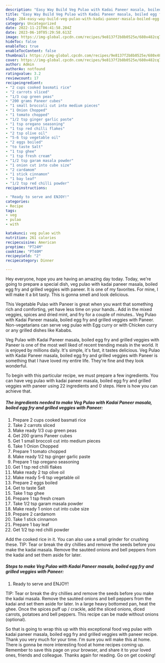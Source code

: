 ```yaml
---
description: "Easy Way Build Veg Pulao with Kadai Paneer masala, boiled egg fry and grilled veggies with Paneer yang Delicious}"
title: "Easy Way Build Veg Pulao with Kadai Paneer masala, boiled egg fry and grilled veggies with Paneer yang Delicious}"
slug: 284-easy-way-build-veg-pulao-with-kadai-paneer-masala-boiled-egg-fry-and-grilled-veggies-with-paneer-yang-delicious
category: Uncategorized
date: 2022-11-21T06:41:58.284Z
date: 2023-06-10T05:29:58.613Z
image: https://img-global.cpcdn.com/recipes/9e8137f2b8b0525e/680x482cq70/veg-pulao-with-kadai-paneer-masala-boiled-egg-fry-and-grilled-veggies-with-paneer-recipe-main-photo.jpg
hideToc: false
enableToc: true
enableTocContent: false
thumbnail: https://img-global.cpcdn.com/recipes/9e8137f2b8b0525e/680x482cq70/veg-pulao-with-kadai-paneer-masala-boiled-egg-fry-and-grilled-veggies-with-paneer-recipe-main-photo.jpg
cover: https://img-global.cpcdn.com/recipes/9e8137f2b8b0525e/680x482cq70/veg-pulao-with-kadai-paneer-masala-boiled-egg-fry-and-grilled-veggies-with-paneer-recipe-main-photo.jpg
author: Admin
authorAv: notfound
ratingvalue: 3.2
reviewcount: 17
recipeingredient:
- "2 cups cooked basmati rice"
- "2 carrots sliced"
- "1/3 cup green peas"
- "200 grams Paneer cubes"
- "1 small broccoli cut into medium pieces"
- "1 Onion Chopped"
- "1 tomato chopped"
- "1/2 tsp ginger garlic paste"
- "1 tsp oregano seasoning"
- "1 tsp red chilli flakes"
- "2 tsp olive oil"
- "5-6 tsp vegetable oil"
- "2 eggs boiled"
- "to taste Salt"
- "1 tsp ghee"
- "1 tsp fresh cream"
- "1/2 tsp garam masala powder"
- "1 onion cut into cube size"
- "2 cardamom"
- "1 stick cinnamon"
- "1 bay leaf"
- "1/2 tsp red chilli powder"
recipeinstructions:

- "Ready to serve and ENJOY!"
categories:
- Recipe
tags:
- veg
- pulao
- with

katakunci: veg pulao with 
nutrition: 261 calories
recipecuisine: American
preptime: "PT24M"
cooktime: "PT40M"
recipeyield: "2"
recipecategory: Dinner

---
```



Hey everyone, hope you are having an amazing day today. Today, we're going to prepare a special dish, veg pulao with kadai paneer masala, boiled egg fry and grilled veggies with paneer. It is one of my favorites. For mine, I will make it a bit tasty. This is gonna smell and look delicious.

This Vegetable Pulao with Paneer is great when you want that something rich and comforting, yet have less time on your hands.. Add in the mixed veggies, spices and dried mint, and fry for a couple of minutes.. Veg Pulao with Kadai Paneer masala, boiled egg fry and grilled veggies with Paneer. Non-vegetarians can serve veg pulao with Egg curry or with Chicken curry or any grilled dishes like Kababs.

Veg Pulao with Kadai Paneer masala, boiled egg fry and grilled veggies with Paneer is one of the most well liked of recent trending meals in the world. It is enjoyed by millions daily. It's simple, it's fast, it tastes delicious. Veg Pulao with Kadai Paneer masala, boiled egg fry and grilled veggies with Paneer is something that I have loved my entire life. They're fine and they look wonderful.


To begin with this particular recipe, we must prepare a few ingredients. You can have veg pulao with kadai paneer masala, boiled egg fry and grilled veggies with paneer using 22 ingredients and 0 steps. Here is how you can achieve that.

<!--inarticleads1-->

##### The ingredients needed to make Veg Pulao with Kadai Paneer masala, boiled egg fry and grilled veggies with Paneer:

1. Prepare 2 cups cooked basmati rice
1. Take 2 carrots sliced
1. Make ready 1/3 cup green peas
1. Get 200 grams Paneer cubes
1. Get 1 small broccoli cut into medium pieces
1. Take 1 Onion Chopped
1. Prepare 1 tomato chopped
1. Make ready 1/2 tsp ginger garlic paste
1. Prepare 1 tsp oregano seasoning
1. Get 1 tsp red chilli flakes
1. Make ready 2 tsp olive oil
1. Make ready 5-6 tsp vegetable oil
1. Prepare 2 eggs boiled
1. Get to taste Salt
1. Take 1 tsp ghee
1. Prepare 1 tsp fresh cream
1. Take 1/2 tsp garam masala powder
1. Make ready 1 onion cut into cube size
1. Prepare 2 cardamom
1. Take 1 stick cinnamon
1. Prepare 1 bay leaf
1. Get 1/2 tsp red chilli powder


Add the cooked rice in it. You can also use a small grinder for crushing these. TIP: Tear or break the dry chillies and remove the seeds before you make the kadai masala. Remove the sautéed onions and bell peppers from the kadai and set them aside for later. 

<!--inarticleads2-->

##### Steps to make Veg Pulao with Kadai Paneer masala, boiled egg fry and grilled veggies with Paneer:


1. Ready to serve and ENJOY!

TIP: Tear or break the dry chillies and remove the seeds before you make the kadai masala. Remove the sautéed onions and bell peppers from the kadai and set them aside for later. In a large heavy bottomed pan, heat the ghee. Once the spices puff up / crackle, add the sliced onions, diced carrots, potatoes and bell peppers. This recipe can be made without onions (optional). 

So that is going to wrap this up with this exceptional food veg pulao with kadai paneer masala, boiled egg fry and grilled veggies with paneer recipe. Thank you very much for your time. I'm sure you will make this at home. There is gonna be more interesting food at home recipes coming up. Remember to save this page on your browser, and share it to your loved ones, friends and colleague. Thanks again for reading. Go on get cooking!
